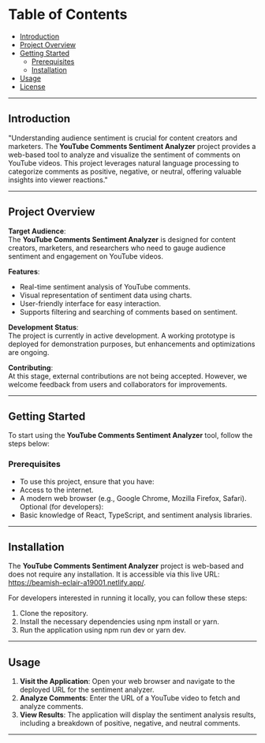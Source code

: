 

# Table of Contents
- [Introduction](#introduction)
- [Project Overview](#project-overview)
- [Getting Started](#getting-started)
  - [Prerequisites](#prerequisites)
  - [Installation](#installation)
- [Usage](#usage)
- [License](#license)

---

## Introduction
"Understanding audience sentiment is crucial for content creators and marketers. The **YouTube Comments Sentiment Analyzer** project provides a web-based tool to analyze and visualize the sentiment of comments on YouTube videos. This project leverages natural language processing to categorize comments as positive, negative, or neutral, offering valuable insights into viewer reactions."

---

## Project Overview
**Target Audience**:  
The **YouTube Comments Sentiment Analyzer** is designed for content creators, marketers, and researchers who need to gauge audience sentiment and engagement on YouTube videos.

**Features**:
- Real-time sentiment analysis of YouTube comments.
- Visual representation of sentiment data using charts.
- User-friendly interface for easy interaction.
- Supports filtering and searching of comments based on sentiment.

**Development Status**:  
The project is currently in active development. A working prototype is deployed for demonstration purposes, but enhancements and optimizations are ongoing.

**Contributing**:  
At this stage, external contributions are not being accepted. However, we welcome feedback from users and collaborators for improvements.

---

## Getting Started
To start using the **YouTube Comments Sentiment Analyzer** tool, follow the steps below:

### Prerequisites
- To use this project, ensure that you have:
- Access to the internet.
- A modern web browser (e.g., Google Chrome, Mozilla Firefox, Safari).
Optional (for developers):
- Basic knowledge of React, TypeScript, and sentiment analysis libraries.

---

## Installation
The **YouTube Comments Sentiment Analyzer** project is web-based and does not require any installation. It is accessible via this live URL: https://beamish-eclair-a19001.netlify.app/.

For developers interested in running it locally, you can follow these steps:

1. Clone the repository.
2. Install the necessary dependencies using npm install or yarn.
3. Run the application using npm run dev or yarn dev.

---

## Usage
1. **Visit the Application**: Open your web browser and navigate to the deployed URL for the sentiment analyzer.
2. **Analyze Comments**: Enter the URL of a YouTube video to fetch and analyze comments.
3. **View Results**: The application will display the sentiment analysis results, including a breakdown of positive, negative, and neutral comments.

---
